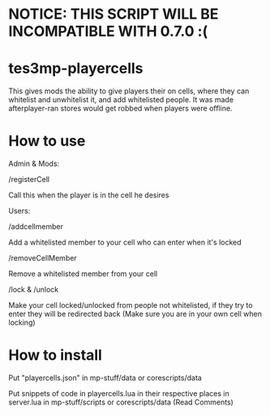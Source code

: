 # NOTICE: THIS SCRIPT WILL BE INCOMPATIBLE WITH 0.7.0 :(

# tes3mp-playercells

This gives mods the ability to give players their on cells, where they can whitelist and unwhitelist it, and add whitelisted people. It was made afterplayer-ran stores would get robbed when players were offline.

# How to use


Admin & Mods:
  
  /registerCell <pid>

Call this when the player is in the cell he desires

Users:

  /addcellmember <pid>

Add a whitelisted member to your cell who can enter when it's locked

  /removeCellMember <pid>
  
Remove a whitelisted member from your cell

  /lock & /unlock
  
Make your cell locked/unlocked from people not whitelisted, if they try to enter they will be redirected back (Make sure you are in your own cell when locking)

# How to install


Put "playercells.json" in mp-stuff/data or corescripts/data

Put snippets of code in playercells.lua in their respective places in server.lua in mp-stuff/scripts or corescripts/data (Read Comments)
